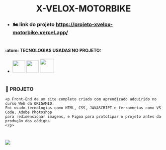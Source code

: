 # <h1 align="center"> X-VELOX-MOTORBIKE </h1>
* ### :motorcycle: link do projeto https://projeto-xvelox-motorbike.vercel.app/

#
#### :atom: TECNOLOGIAS USADAS NO PROJETO:
* <img src="https://cdn1.iconfinder.com/data/icons/logotypes/32/badge-html-5-512.png" width="40" height="40"> <img src="https://cdn1.iconfinder.com/data/icons/logotypes/32/badge-css-3-512.png" width="40" height="40"> <img src="https://cdn2.iconfinder.com/data/icons/designer-skills/128/code-programming-javascript-software-develop-command-language-256.png" width="45" height="45">

#
### :triangular_ruler: PROJETO
```
<p Front-End de um site completo criado com aprendizado adquirido no curso Web da ORIGAMID.
Foi usado tecnologias como HTML, CSS, JAVASCRIPT e ferramnetas como VS Code, Adobe Photoshop 
para redimensionar imagens, e Figma para prototipar o projeto antes da produção dos códigos
</p>
```

# 
<img src="https://github.com/luizjxcoder/X-VELOX_MOTORBIKE/blob/master/motos-img/screenshot-projeto-xvelox1.png"/>
